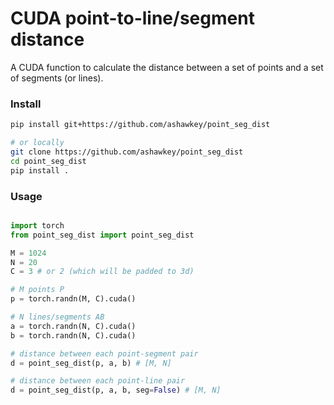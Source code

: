 # CUDA point-to-line/segment distance

A CUDA function to calculate the distance between a set of points and a set of segments (or lines).

### Install
```bash
pip install git+https://github.com/ashawkey/point_seg_dist

# or locally
git clone https://github.com/ashawkey/point_seg_dist
cd point_seg_dist
pip install .
```

### Usage
```python

import torch
from point_seg_dist import point_seg_dist

M = 1024
N = 20
C = 3 # or 2 (which will be padded to 3d)

# M points P
p = torch.randn(M, C).cuda()

# N lines/segments AB
a = torch.randn(N, C).cuda()
b = torch.randn(N, C).cuda()

# distance between each point-segment pair
d = point_seg_dist(p, a, b) # [M, N]

# distance between each point-line pair
d = point_seg_dist(p, a, b, seg=False) # [M, N]
```
